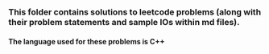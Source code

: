 ### This folder contains solutions to leetcode problems (along with their problem statements and sample IOs within md files). 

#### The language used for these problems is C++
